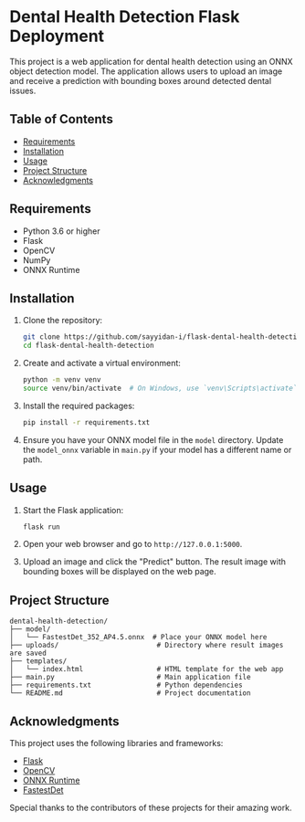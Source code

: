 # Dental Health Detection Flask Deployment

This project is a web application for dental health detection using an ONNX object detection model. The application allows users to upload an image and receive a prediction with bounding boxes around detected dental issues.

## Table of Contents

- [Requirements](#requirements)
- [Installation](#installation)
- [Usage](#usage)
- [Project Structure](#project-structure)
- [Acknowledgments](#acknowledgments)

## Requirements

- Python 3.6 or higher
- Flask
- OpenCV
- NumPy
- ONNX Runtime

## Installation

1. Clone the repository:

   ```bash
   git clone https://github.com/sayyidan-i/flask-dental-health-detection.git
   cd flask-dental-health-detection
   ```

2. Create and activate a virtual environment:

   ```bash
   python -m venv venv
   source venv/bin/activate  # On Windows, use `venv\Scripts\activate`
   ```

3. Install the required packages:

   ```bash
   pip install -r requirements.txt
   ```

4. Ensure you have your ONNX model file in the `model` directory. Update the `model_onnx` variable in `main.py` if your model has a different name or path.

## Usage

1. Start the Flask application:

   ```bash
   flask run
   ```

2. Open your web browser and go to `http://127.0.0.1:5000`.

3. Upload an image and click the "Predict" button. The result image with bounding boxes will be displayed on the web page.

## Project Structure

```
dental-health-detection/
├── model/
│   └── FastestDet_352_AP4.5.onnx  # Place your ONNX model here
├── uploads/                        # Directory where result images are saved
├── templates/
│   └── index.html                  # HTML template for the web app
├── main.py                         # Main application file
├── requirements.txt                # Python dependencies
└── README.md                       # Project documentation
```

## Acknowledgments

This project uses the following libraries and frameworks:

- [Flask](https://flask.palletsprojects.com/)
- [OpenCV](https://opencv.org/)
- [ONNX Runtime](https://onnxruntime.ai/)
- [FastestDet](https://github.com/dog-qiuqiu/FastestDet)


Special thanks to the contributors of these projects for their amazing work.